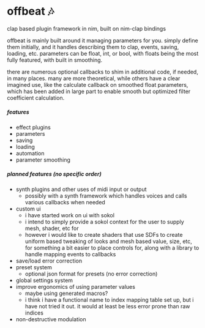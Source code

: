 # offbeat 🎶
clap based plugin framework in nim, built on nim-clap bindings

offbeat is mainly built around it managing parameters for you. simply define them initially, and it handles describing them to clap, events, saving, loading, etc. parameters can be float, int, or bool, with floats being the most fully featured, with built in smoothing.

there are numerous optional callbacks to shim in additional code, if needed, in many places. many are more theoretical, while others have a clear imagined use, like the calculate callback on smoothed float parameters, which has been added in large part to enable smooth but optimized filter coefficient calculation.

##### features
- effect plugins
- parameters
- saving
- loading
- automation
- parameter smoothing

##### planned features (no specific order)
- synth plugins and other uses of midi input or output
  - possibly with a synth framework which handles voices and calls various callbacks when needed
- custom ui
  - i have started work on ui with sokol
  - i intend to simply provide a sokol context for the user to supply mesh, shader, etc for
  - however i would like to create shaders that use SDFs to create uniform based tweaking of looks and mesh based value, size, etc, for something a bit easier to place controls for, along with a library to handle mapping events to callbacks
- save/load error correction
- preset system
  - optional json format for presets (no error correction)
- global settings system
- improve ergonomics of using parameter values
  - maybe using generated macros?
  - i think i have a functional name to index mapping table set up, but i have not tried it out. it would at least be less error prone than raw indices
- non-destructive modulation
